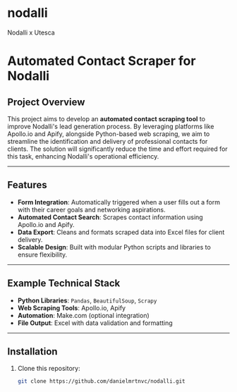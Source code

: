 # nodalli
Nodalli x Utesca


# Automated Contact Scraper for Nodalli

## Project Overview

This project aims to develop an **automated contact scraping tool** to improve Nodalli's lead generation process. By leveraging platforms like Apollo.io and Apify, alongside Python-based web scraping, we aim to streamline the identification and delivery of professional contacts for clients. The solution will significantly reduce the time and effort required for this task, enhancing Nodalli's operational efficiency.

---

## Features

- **Form Integration**: Automatically triggered when a user fills out a form with their career goals and networking aspirations.
- **Automated Contact Search**: Scrapes contact information using Apollo.io and Apify.
- **Data Export**: Cleans and formats scraped data into Excel files for client delivery.
- **Scalable Design**: Built with modular Python scripts and libraries to ensure flexibility.

---

## Example Technical Stack

- **Python Libraries**: `Pandas`, `BeautifulSoup`, `Scrapy`
- **Web Scraping Tools**: Apollo.io, Apify
- **Automation**: Make.com (optional integration)
- **File Output**: Excel with data validation and formatting

---

## Installation

1. Clone this repository:
   ```bash
   git clone https://github.com/danielmrtnvc/nodalli.git
